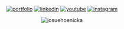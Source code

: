 <div align="center">

  [![portfolio](https://img.shields.io/badge/portfolio-000?style=for-the-badge&logo=ko-fi&logoColor=white)](https://josuehoenicka.github.io/)
  [![linkedin](https://img.shields.io/badge/linkedin-000?style=for-the-badge&logo=linkedin&logoColor=white)](https://www.linkedin.com/in/josuehoenicka/)
  [![youtube](https://img.shields.io/badge/youtube-000?style=for-the-badge&logo=youtube&logoColor=white)](https://www.instagram.com/https://www.youtube.com/channel/UC9iBosOLYhjDbCoPIjLR3lw/?hl=es)
  [![instagram](https://img.shields.io/badge/instagram-000?style=for-the-badge&logo=instagram&logoColor=white)](https://www.instagram.com/josuehoenicka/?hl=es)
  
  <p><img align="center" src="https://github-readme-streak-stats.herokuapp.com/?user=josuehoenicka&theme=dark" alt="josuehoenicka" /></p>
  
</div>
